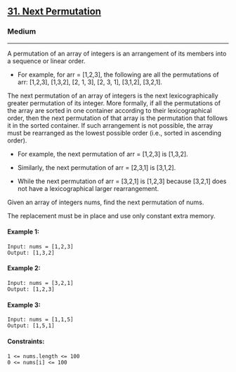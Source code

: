 [31. Next Permutation](https://leetcode.com/problems/next-permutation/)
---------------------------------------------------------------------------------------------------------------------------------------------

### Medium
---------------------------------------------------------------------------------------------------------------------------------------------

A permutation of an array of integers is an arrangement of its members into a sequence or linear order.

- For example, for arr = [1,2,3], the following are all the permutations of arr: [1,2,3], [1,3,2], [2, 1, 3], [2, 3, 1], [3,1,2], [3,2,1].

The next permutation of an array of integers is the next lexicographically greater permutation of its integer. More formally, if all the permutations of the array are sorted in one container according to their lexicographical order, then the next permutation of that array is the permutation that follows it in the sorted container. If such arrangement is not possible, the array must be rearranged as the lowest possible order (i.e., sorted in ascending order).

- For example, the next permutation of arr = [1,2,3] is [1,3,2].

- Similarly, the next permutation of arr = [2,3,1] is [3,1,2].

- While the next permutation of arr = [3,2,1] is [1,2,3] because [3,2,1] does not have a lexicographical larger rearrangement.

Given an array of integers nums, find the next permutation of nums.

The replacement must be in place and use only constant extra memory.

#### Example 1:
```
Input: nums = [1,2,3]
Output: [1,3,2]
```
#### Example 2:
```
Input: nums = [3,2,1]
Output: [1,2,3]
```
#### Example 3:
```
Input: nums = [1,1,5]
Output: [1,5,1]
``` 
#### Constraints:
```
1 <= nums.length <= 100
0 <= nums[i] <= 100
```
